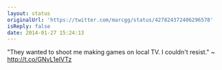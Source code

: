 ```yaml
---
layout: status
originalUrl: 'https://twitter.com/marcgg/status/427824372406296578'
isReply: false
date: 2014-01-27 15:24:13
---
```


"They wanted to shoot me making games on local TV. I couldn't resist." ~ http://t.co/GNvL1eIVTz
